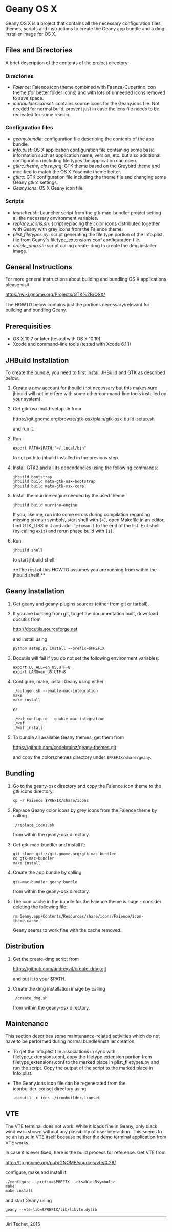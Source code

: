 Geany OS X
==========
Geany OS X is a project that contains all the necessary configuration
files, themes, scripts and instructions to create the Geany app bundle and 
a dmg installer image for OS X.

Files and Directories
---------------------
A brief description of the contents of the project directory:

### Directories
*	*Faience*: Faience icon theme combined with Faenza-Cupertino 
	icon theme (for better folder icons) and with lots of unneeded icons
	removed to save space.
*	*iconbuilder.iconset*: contains source icons for the Geany.icns
	file. Not needed for normal build, present just in case the icns file
	needs to be recreated for some reason.

### Configuration files
*	*geany.bundle*: configuration file describing the contents of the
	app bundle.
*	*Info.plist*: OS X application configuration file containing some basic
	information such as application name, version, etc. but also additional
	configuration including file types the application can open.
*	*gtkrc.theme, close.png*: GTK theme based on the Greybird theme and 
	modified to match the OS X Yosemite theme better.
*	*gtkrc*: GTK configuration file including the theme file and changing
	some Geany gtkrc settings.
*	*Geany.icns*: OS X Geany icon file.

### Scripts
*	*launcher.sh*: Launcher script from the gtk-mac-bundler project setting
	all the necessary environment variables.
*	*replace_icons.sh*: script replacing the color icons distributed together
	with Geany with grey icons from the Faience theme.
*	*plist_filetypes.py*: script generating the file type portion of the
	Info.plist file from Geany's filetype_extensions.conf configuration
	file.
*	*create_dmg.sh*: script calling create-dmg to create the dmg installer
	image. 

General Instructions
--------------------
For more general instructions about building and bundling OS X applications
please visit

<https://wiki.gnome.org/Projects/GTK%2B/OSX/>

The HOWTO below contains just the portions necessary/relevant for
building and bundling Geany.

Prerequisities
--------------
*	OS X 10.7 or later (tested with OS X 10.10)
*	Xcode and command-line tools (tested with Xcode 6.1.1)

JHBuild Installation
--------------------
To create the bundle, you need to first install JHBuild and GTK as described below.

1.	Create a new account for jhbuild (not necessary but this makes sure
	jhbuild will not interfere with some other command-line tools installed
	on your system).

2.	Get gtk-osx-build-setup.sh from

	<https://git.gnome.org/browse/gtk-osx/plain/gtk-osx-build-setup.sh>

	and run it.

3.	Run

	```
	export PATH=$PATH:"~/.local/bin"
	```

	to set path to jhbuild installed in the previous step.

4.	Install GTK2 and all its dependencies using the following commands:

	```
	jhbuild bootstrap
	jhbuild build meta-gtk-osx-bootstrap
	jhbuild build meta-gtk-osx-core 
	```

5.	Install the murrine engine needed by the used theme:

	```
	jhbuild build murrine-engine
	```

	If you, like me, run into some errors during compilation regarding missing
	pixman symbols, start shell with `[4]`, open Makefile in an editor, find 
	GTK_LIBS in it and add `-lpixman-1` to the end of the list. Exit shell 
	(by calling `exit`) and rerun phase build with `[1]`.

6.	Run

	```
	jhbuild shell
	```

	to start jhbuild shell. 

	**The rest of this HOWTO assumes you are running from within the jhbuild shell! **

Geany Installation
------------------

1.	Get geany and geany-plugins sources (either from git or tarball).

2.	If you are building from git, to get the documentation built, download 
	docutils from

	<http://docutils.sourceforge.net>

	and install using
    
	```
	python setup.py install --prefix=$PREFIX
	```
    
3.	Docutils will fail if you do not set the following environment variables:

	```
	export LC_ALL=en_US.UTF-8
	export LANG=en_US.UTF-8
	```

4.	Configure, make, install Geany using either

	```
	./autogen.sh --enable-mac-integration
	make
	make install
	```

	or

	```
	./waf configure --enable-mac-integration
	./waf
	./waf install
	```

5.	To bundle all available Geany themes, get them from

	<https://github.com/codebrainz/geany-themes.git>

	and copy the colorschemes directory under `$PREFIX/share/geany`.

Bundling
--------
1.	Go to the geany-osx directory and copy the Faience icon theme to the 
	gtk icons directory:

	```
	cp -r Faience $PREFIX/share/icons
	```

2.	Replace Geany color icons by grey icons from the Faience theme by
calling

	```
	./replace_icons.sh
	```

	from within the geany-osx directory.

3.	Get gtk-mac-bundler and install it:

	```
	git clone git://git.gnome.org/gtk-mac-bundler
	cd gtk-mac-bundler
	make install
	```

4.	Create the app bundle by calling

	```
	gtk-mac-bundler geany.bundle
	```

	from within the geany-osx directory.

5.	The icon cache in the bundle for the Faience theme is huge - consider
	deleting the following file:

	```
	rm Geany.app/Contents/Resources/share/icons/Faience/icon-theme.cache
	```

	Geany seems to work fine with the cache removed.

Distribution
------------
1.	Get the create-dmg script from

	<https://github.com/andreyvit/create-dmg.git>

	and put it to your $PATH.

2.	Create the dmg installation image by calling
	
    ```
	./create_dmg.sh
	```

	from within the geany-osx directory.

Maintenance
-----------
This section describes some maintenance-related activities which do not
have to be performed during normal bundle/installer creation:

*	To get the Info.plist file associations in sync with 
	filetype_extensions.conf, copy the filetype extension portion from
	filetype_extensions.conf to the marked place in plist_filetypes.py
	and run the script. Copy the output of the script to the marked
	place in Info.plist.

*	The Geany.icns icon file can be regenerated from the iconbuilder.iconset
	directory using

	```
	iconutil -c icns ./iconbuilder.iconset
	```

VTE
---
The VTE terminal does not work. While it loads fine in Geany, only black
window is shown without any possibility of user interaction. This seems
to be an issue in VTE itself because neither the demo terminal application
from VTE works.

In case it is ever fixed, here is the build process for reference.
Get VTE from

<http://ftp.gnome.org/pub/GNOME/sources/vte/0.28/>

configure, make and install it

```
./configure --prefix=$PREFIX --disable-Bsymbolic
make
make install
```

and start Geany using

```
geany --vte-lib=$PREFIX/lib/libvte.dylib
```

---

Jiri Techet, 2015
